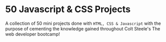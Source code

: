 # 50 Javascript & CSS Projects 

A collection of 50 mini projects done with `HTML, CSS & Javascript` with the purpose of cementing the knowledge gained throughout Colt Steele's The web developer bootcamp!

